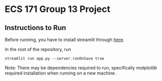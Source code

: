 # ECS 171 Group 13 Project
## Instructions to Run
Before running, you have to install streamlit through [here](https://docs.streamlit.io/get-started/installation).

In the root of the repository, run 
```
streamlit run app.py --server.runOnSave true
```
Note: There may be dependencies required to run, specifically _matplotlib_ required installation when running on a new machine.
